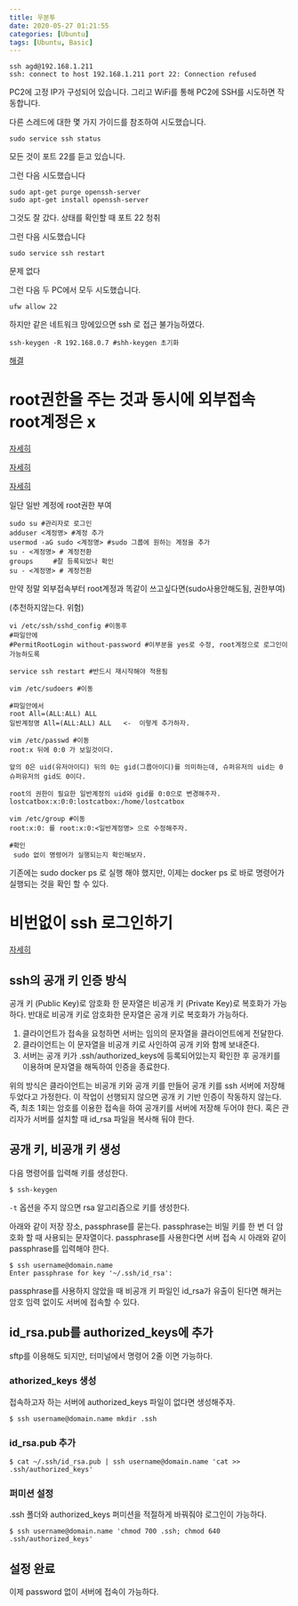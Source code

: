 ```yaml
---
title: 우분투
date: 2020-05-27 01:21:55
categories: [Ubuntu]
tags: [Ubuntu, Basic]
---
```


```
ssh agd@192.168.1.211
ssh: connect to host 192.168.1.211 port 22: Connection refused
```


PC2에 고정 IP가 구성되어 있습니다. 그리고 WiFi를 통해 PC2에 SSH를 시도하면 작동합니다.

다른 스레드에 대한 몇 가지 가이드를 참조하여 시도했습니다.

```
sudo service ssh status
```

모든 것이 포트 22를 듣고 있습니다.

그런 다음 시도했습니다

```
sudo apt-get purge openssh-server 
sudo apt-get install openssh-server
```

그것도 잘 갔다. 상태를 확인할 때 포트 22 청취

그런 다음 시도했습니다

```
sudo service ssh restart
```

문제 없다

그런 다음 두 PC에서 모두 시도했습니다.

```
ufw allow 22
```

하지만 같은 네트워크 망에있으면 ssh 로 접근 불가능하였다.

```
ssh-keygen -R 192.168.0.7 #shh-keygen 초기화
```

[해결](https://cpuu.postype.com/post/30065)

# root권한을 주는 것과 동시에 외부접속 root계정은 x

[자세히](https://www.hanumoka.net/2019/09/26/ubuntu-20190926-ubuntu-grant-root/)

[자세히](https://studyforus.tistory.com/235)

[자세히](https://www.hanumoka.net/2019/09/26/ubuntu-20190926-ubuntu-grant-root/)

일단 일반 계정에 root권한 부여

```
sudo su #관리자로 로그인
adduser <계정명> #계정 추가
usermod -aG sudo <계정명> #sudo 그룹에 원하는 계정을 추가
su - <계정명> # 계정전환
groups     #잘 등록되었나 확인
su - <계정명> # 계정전환
```

만약 정말 외부접속부터 root계정과 똑같이 쓰고싶다면(sudo사용안해도됨, 권한부여)

(추천하지않는다. 위험)

```
vi /etc/ssh/sshd_config #이동후 
#파일안에
#PermitRootLogin without-password #이부분을 yes로 수정, root계정으로 로그인이 가능하도록

service ssh restart #반드시 재시작해야 적용됨

vim /etc/sudoers #이동

#파일안에서
root All=(ALL:ALL) ALL 
일반계정명 All=(ALL:ALL) ALL   <-  이렇게 추가하자.

vim /etc/passwd #이동
root:x 뒤에 0:0 가 보일것이다.

앞의 0은 uid(유저아이디) 뒤의 0는 gid(그룹아이디)를 의미하는데, 슈퍼유저의 uid는 0 슈퍼유저의 gid도 0이다.

root의 권한이 필요한 일반계정의 uid와 gid를 0:0으로 변경해주자.
lostcatbox:x:0:0:lostcatbox:/home/lostcatbox

vim /etc/group #이동
root:x:0: 를 root:x:0:<일반계정명> 으로 수정해주자.

#확인
 sudo 없이 명령어가 실행되는지 확인해보자.
```

기존에는 sudo docker ps 로 실행 해야 했지만, 이제는 docker ps 로 바로 명령어가 실행되는 것을 확인 할 수 있다.

# 비번없이 ssh 로그인하기

[자세히]([https://employee.tistory.com/entry/%EB%B9%84%EB%B0%80%EB%B2%88%ED%98%B8-%EC%97%86%EC%9D%B4-ssh-%EB%A1%9C%EA%B7%B8%EC%9D%B8](https://employee.tistory.com/entry/비밀번호-없이-ssh-로그인))

## ssh의 공개 키 인증 방식

공개 키 (Public Key)로 암호화 한 문자열은 비공개 키 (Private Key)로 복호화가 가능하다. 반대로 비공개 키로 암호화한 문자열은 공개 키로 복호화가 가능하다.

1. 클라이언트가 접속을 요청하면 서버는 임의의 문자열을 클라이언트에게 전달한다.
2. 클라이언트는 이 문자열을 비공개 키로 사인하여 공개 키와 함께 보내준다.
3. 서버는 공개 키가 .ssh/authorized_keys에 등록되어있는지 확인한 후 공개키를 이용하며 문자열을 해독하여 인증을 종료한다.

위의 방식은 클라이언트는 비공개 키와 공개 키를 만들어 공개 키를 ssh 서버에 저장해 두었다고 가정한다. 이 작업이 선행되지 않으면 공개 키 기반 인증이 작동하지 않는다. 즉, 최초 1회는 암호를 이용한 접속을 하여 공개키를 서버에 저장해 두어야 한다. 혹은 관리자가 서버를 설치할 때 id_rsa 파일을 복사해 둬야 한다.

## 공개 키, 비공개 키 생성

다음 명령어를 입력해 키를 생성한다.

```
$ ssh-keygen
```

 

`-t` 옵션을 주지 않으면 rsa 알고리즘으로 키를 생성한다.



아래와 같이 저장 장소, passphrase를 묻는다. passphrase는 비밀 키를 한 번 더 암호화 할 때 사용되는 문자열이다. passphrase를 사용한다면 서버 접속 시 아래와 같이 passphrase를 입력해야 한다.

```
$ ssh username@domain.name
Enter passphrase for key '~/.ssh/id_rsa':
```

 

passphrase를 사용하지 않았을 때 비공개 키 파일인 id_rsa가 유출이 된다면 해커는 암호 임력 없이도 서버에 접속할 수 있다.

## id_rsa.pub를 authorized_keys에 추가

sftp를 이용해도 되지만, 터미널에서 명령어 2줄 이면 가능하다.



### athorized_keys 생성

접속하고자 하는 서버에 authorized_keys 파일이 없다면 생성해주자.

```
$ ssh username@domain.name mkdir .ssh
```

 

### id_rsa.pub 추가

```
$ cat ~/.ssh/id_rsa.pub | ssh username@domain.name 'cat >> .ssh/authorized_keys'
```

 

### 퍼미션 설정

.ssh 폴더와 authorized_keys 퍼미션을 적절하게 바꿔줘야 로그인이 가능하다.

```
$ ssh username@domain.name 'chmod 700 .ssh; chmod 640 .ssh/authorized_keys'
```

 

## 설정 완료

이제 password 없이 서버에 접속이 가능하다.